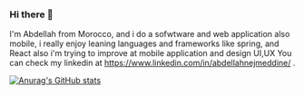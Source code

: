 ### Hi there 👋

I'm Abdellah from Morocco, and i do a sofwtware and web application also mobile, i really enjoy leaning languages and frameworks like spring, and React also i'm trying to improve at mobile application and design UI,UX  You can check my linkedin at https://www.linkedin.com/in/abdellahnejmeddine/ .

[![Anurag's GitHub stats](https://github-readme-stats.vercel.app/api?abdellahnejmeddine=anuraghazra)](https://github.com/anuraghazra/github-readme-stats)
